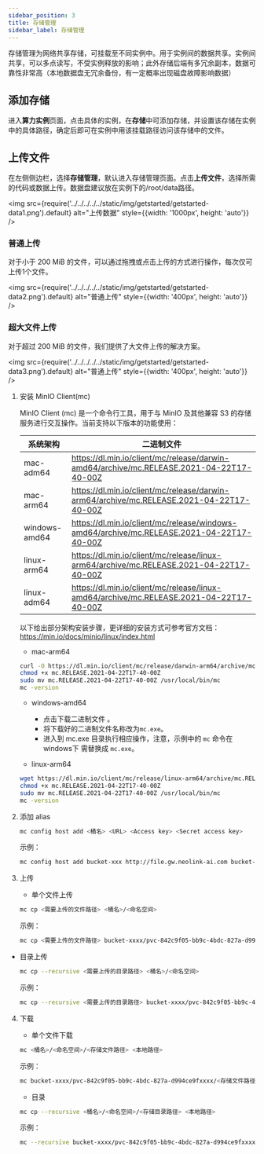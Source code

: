 ```yaml
---
sidebar_position: 3
title: 存储管理
sidebar_label: 存储管理
---
```

存储管理为网络共享存储，可挂载至不同实例中。用于实例间的数据共享。实例间共享，可以多点读写，不受实例释放的影响；此外存储后端有多冗余副本，数据可靠性非常高（本地数据盘无冗余备份，有一定概率出现磁盘故障影响数据）

## 添加存储

进入**算力实例**页面，点击具体的实例，在**存储**中可添加存储，并设置该存储在实例中的具体路径，确定后即可在实例中用该挂载路径访问该存储中的文件。

## 上传文件

在左侧侧边栏，选择**存储管理**，默认进入存储管理页面。点击**上传文件**，选择所需的代码或数据上传。数据盘建议放在实例下的/root/data路径。

<img src={require('../../../../../static/img/getstarted/getstarted-data1.png').default} alt="上传数据" style={{width: '1000px', height: 'auto'}} />

### 普通上传

对于小于 200 MiB 的文件，可以通过拖拽或点击上传的方式进行操作，每次仅可上传1个文件。

<img src={require('../../../../../static/img/getstarted/getstarted-data2.png').default} alt="普通上传" style={{width: '400px', height: 'auto'}} />

### 超大文件上传

对于超过 200 MiB 的文件，我们提供了大文件上传的解决方案。

<img src={require('../../../../../static/img/getstarted/getstarted-data3.png').default} alt="普通上传" style={{width: '400px', height: 'auto'}} />

1. 安装 MinIO Client(mc)

    MinIO Client (mc) 是一个命令行工具，用于与 MinIO 及其他兼容 S3 的存储服务进行交互操作。当前支持以下版本的功能使用：

    | 系统架构         | 二进制文件                       |
    |----------------|--------------------------------|
    |  mac-adm64     | https://dl.min.io/client/mc/release/darwin-amd64/archive/mc.RELEASE.2021-04-22T17-40-00Z|
    |  mac-arm64     | https://dl.min.io/client/mc/release/darwin-arm64/archive/mc.RELEASE.2021-04-22T17-40-00Z |
    |  windows-amd64 | https://dl.min.io/client/mc/release/windows-amd64/archive/mc.RELEASE.2021-04-22T17-40-00Z  |
    |  linux-arm64   | https://dl.min.io/client/mc/release/linux-arm64/archive/mc.RELEASE.2021-04-22T17-40-00Z|
    |  linux-adm64   | https://dl.min.io/client/mc/release/linux-amd64/archive/mc.RELEASE.2021-04-22T17-40-00Z |

    以下给出部分架构安装步骤，更详细的安装方式可参考官方文档：https://min.io/docs/minio/linux/index.html

    - mac-arm64

    ```bash
    curl -O https://dl.min.io/client/mc/release/darwin-arm64/archive/mc.RELEASE.2021-04-22T17-40-00Z
    chmod +x mc.RELEASE.2021-04-22T17-40-00Z
    sudo mv mc.RELEASE.2021-04-22T17-40-00Z /usr/local/bin/mc
    mc -version
    ```

    - windows-amd64
      - 点击下载二进制文件 。
      - 将下载好的二进制文件名称改为`mc.exe`。
      - 进入到 mc.exe 目录执行相应操作，注意，示例中的 `mc` 命令在 windows下 需替换成 `mc.exe`。
    
    - linux-arm64

    ```bash
    wget https://dl.min.io/client/mc/release/linux-arm64/archive/mc.RELEASE.2021-04-22T17-40-00Z
    chmod +x mc.RELEASE.2021-04-22T17-40-00Z
    sudo mv mc.RELEASE.2021-04-22T17-40-00Z /usr/local/bin/mc
    mc -version
    ```

2. 添加 alias

    ```bash
    mc config host add <桶名> <URL> <Access key> <Secret access key>
    ```

    示例：

    ```bash
    mc config host add bucket-xxx http://file.gw.neolink-ai.com bucket-xxx sCKPcR5HNve86pqUC7k133LD25BgSE2dAZ5zxxxx
    ```

3. 上传
   
   - 单个文件上传

   ```bash
   mc cp <需要上传的文件路径> <桶名>/<命名空间>
   ```

   示例：

   ```bash
   mc cp <需要上传的文件路径> bucket-xxxx/pvc-842c9f05-bb9c-4bdc-827a-d994ce9fxxxx
   ```

- 目录上传
  
    ```bash
    mc cp --recursive <需要上传的目录路径> <桶名>/<命名空间>
    ```

    示例：

    ```bash
    mc cp --recursive <需要上传的目录路径> bucket-xxxx/pvc-842c9f05-bb9c-4bdc-827a-d994ce9fxxxx
    ```

4. 下载
   
   - 单个文件下载

   ```bash
   mc <桶名>/<命名空间>/<存储文件路径> <本地路径>
   ```

   示例：

   ```bash
   mc bucket-xxxx/pvc-842c9f05-bb9c-4bdc-827a-d994ce9fxxxx/<存储文件路径> <本地路径>
   ```

   - 目录
     
   ```bash
   mc cp --recursive <桶名>/<命名空间>/<存储目录路径> <本地路径>
   ```

    示例：

    ```bash
    mc --recursive bucket-xxxx/pvc-842c9f05-bb9c-4bdc-827a-d994ce9fxxxx/<存储目录路径> <本地路径>
    ```



